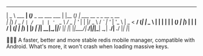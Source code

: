  ____          _ _                       _     _ _                          
|  _ \ ___  __| (_)___   _ __ ___   ___ | |__ (_) | ___    __ _ _ __  _ __  
| |_) / _ \/ _` | / __| | '_ ` _ \ / _ \| '_ \| | |/ _ \  / _` | '_ \| '_ \ 
|  _ <  __/ (_| | \__ \ | | | | | | (_) | |_) | | |  __/ | (_| | |_) | |_) |
|_| \_\___|\__,_|_|___/ |_| |_| |_|\___/|_.__/|_|_|\___|  \__,_| .__/| .__/ 
                                                               |_|   |_|

🚀🚀🚀 A faster, better and more stable redis mobile manager, compatible with Android. What's more, it won't crash when loading massive keys.
